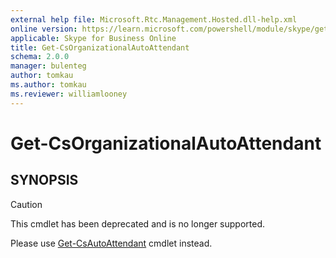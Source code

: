 ```yaml
---
external help file: Microsoft.Rtc.Management.Hosted.dll-help.xml
online version: https://learn.microsoft.com/powershell/module/skype/get-csorganizationalautoattendant
applicable: Skype for Business Online
title: Get-CsOrganizationalAutoAttendant
schema: 2.0.0
manager: bulenteg
author: tomkau
ms.author: tomkau
ms.reviewer: williamlooney
---
```


# Get-CsOrganizationalAutoAttendant

## SYNOPSIS
> [!CAUTION]
> This cmdlet has been deprecated and is no longer supported.
> 
> Please use [Get-CsAutoAttendant](Get-CsAutoAttendant.md) cmdlet instead.
